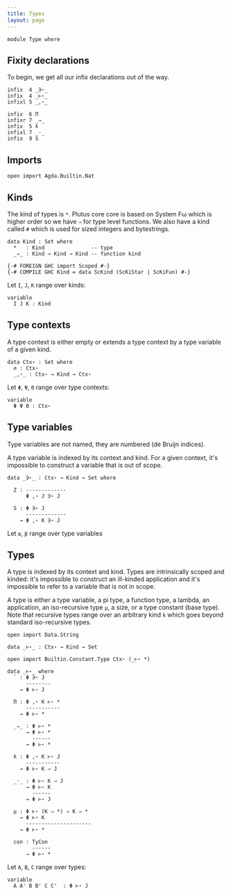 ```yaml
---
title: Types
layout: page
---
```


```
module Type where
```

## Fixity declarations

To begin, we get all our infix declarations out of the way.

```
infix  4 _∋⋆_
infix  4 _⊢⋆_
infixl 5 _,⋆_

infix  6 Π
infixr 7 _⇒_
infix  5 ƛ
infixl 7 _·_
infix  9 S
```

## Imports

```
open import Agda.Builtin.Nat
```

## Kinds

The kind of types is `*`. Plutus core core is based on System Fω which
is higher order so we have `⇒` for type level functions. We also have
a kind called `#` which is used for sized integers and bytestrings.

```
data Kind : Set where
  *   : Kind               -- type
  _⇒_ : Kind → Kind → Kind -- function kind

{-# FOREIGN GHC import Scoped #-}
{-# COMPILE GHC Kind = data ScKind (ScKiStar | ScKiFun) #-}
```

Let `I`, `J`, `K` range over kinds:
```
variable
  I J K : Kind
```

## Type contexts

A type context is either empty or extends a type
context by a type variable of a given kind.

```
data Ctx⋆ : Set where
  ∅ : Ctx⋆
  _,⋆_ : Ctx⋆ → Kind → Ctx⋆
```

Let `Φ`, `Ψ`, `Θ` range over type contexts:
```
variable
  Φ Ψ Θ : Ctx⋆
```

## Type variables

Type variables are not named, they are numbered (de Bruijn indices).

A type variable is indexed by its context and kind. For a given
context, it's impossible to construct a variable that is out of
scope.

```
data _∋⋆_ : Ctx⋆ → Kind → Set where

  Z : -------------
      Φ ,⋆ J ∋⋆ J

  S : Φ ∋⋆ J
      -------------
    → Φ ,⋆ K ∋⋆ J
```

Let `α`, `β` range over type variables

## Types

A type is indexed by its context and kind. Types are intrinsically
scoped and kinded: it's impossible to construct an ill-kinded
application and it's impossible to refer to a variable that is not in
scope.

A type is either a type variable, a pi type, a function type, a
lambda, an application, an iso-recursive type `μ`, a size, or a type
constant (base type). Note that recursive types range over an
arbitrary kind `k` which goes beyond standard iso-recursive types.

```
open import Data.String

data _⊢⋆_ : Ctx⋆ → Kind → Set

open import Builtin.Constant.Type Ctx⋆ (_⊢⋆ *)

data _⊢⋆_ where
  ` : Φ ∋⋆ J
      --------
    → Φ ⊢⋆ J

  Π : Φ ,⋆ K ⊢⋆ *
      -----------
    → Φ ⊢⋆ *

  _⇒_ : Φ ⊢⋆ *
      → Φ ⊢⋆ *
        ------
      → Φ ⊢⋆ *

  ƛ : Φ ,⋆ K ⊢⋆ J 
      -----------
    → Φ ⊢⋆ K ⇒ J

  _·_ : Φ ⊢⋆ K ⇒ J
      → Φ ⊢⋆ K
        ------
      → Φ ⊢⋆ J

  μ : Φ ⊢⋆ (K ⇒ *) ⇒ K ⇒ *
    → Φ ⊢⋆ K
      ---------------------
    → Φ ⊢⋆ *

  con : TyCon
        ------
      → Φ ⊢⋆ *
```

Let `A`, `B`, `C` range over types:
```
variable
  A A' B B' C C'  : Φ ⊢⋆ J
```
